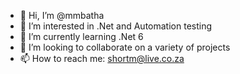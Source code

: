 - 👋 Hi, I’m @mmbatha
- 👀 I’m interested in .Net and Automation testing
- 🌱 I’m currently learning .Net 6
- 💞️ I’m looking to collaborate on a variety of projects
- 📫 How to reach me: shortm@live.co.za

<!---
mmbatha/mmbatha is a ✨ special ✨ repository because its `README.md` (this file) appears on your GitHub profile.
You can click the Preview link to take a look at your changes.
--->
